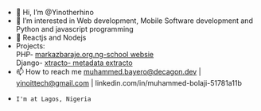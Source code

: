 - 👋 Hi, I’m @Yinotherhino
- 👀 I’m interested in Web development, Mobile Software development and Python and javascript programming
- 🌱 Reactjs and Nodejs
-  Projects:<br />
PHP- [markazbaraje.org.ng-school websie](http://markazbaraje.org.ng)<br />
Django- [xtracto- metadata extracto](https://young-coast-20585.herokuapp.com/)
- 📫 How to reach me muhammed.bayero@decagon.dev | yinoittech@gmail.com | linkedin.com/in/muhammed-bolaji-51781a11b
-     I'm at Lagos, Nigeria
<!---
Yinotherhino/Yinotherhino is a ✨ special ✨ repository because its `README.md` (this file) appears on your GitHub profile.
You can click the Preview link to take a look at your changes.
--->
